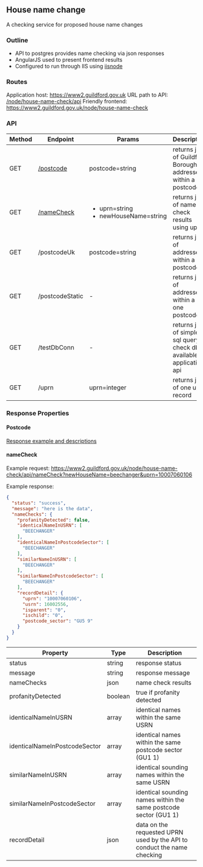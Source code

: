 ## House name change
A checking service for proposed house name changes

### Outline

- API to postgres provides name checking via json responses
- AngularJS used to present frontend results
- Configured to run through IIS using [iisnode](https://github.com/tjanczuk/iisnode)

### Routes
Application host: https://www2.guildford.gov.uk
URL path to API: [/node/house-name-check/api](https://www2.guildford.gov.uk/node/house-name-check/api)
Friendly frontend: https://www2.guildford.gov.uk/node/house-name-check

### API 
| Method | Endpoint | Params | Description | 
| ------ | ------ | ------ | ------ | 
| GET | [/postcode](#Postcode) | postcode=string | returns json of Guildford Borough addresses within a postcode | 
| GET | [/nameCheck](#nameCheck) | <ul><li>uprn=string</li><li>newHouseName=string</li></ul> | returns json of name check results using uprn |
| GET | /postcodeUk | postcode=string | returns json of addresses within a postcode |
| GET | /postcodeStatic | - | returns json of addresses within a one postcode |
| GET | /testDbConn | - | returns json of simple sql query to check db is available to application api|
| GET | /uprn | uprn=integer | returns json of one uprn record |

### Response Properties
#### Postcode

[Response example and descriptions](https://github.com/surreydigitalservices/locate-api#presentation)

#### nameCheck

Example request: https://www2.guildford.gov.uk/node/house-name-check/api/nameCheck?newHouseName=beechanger&uprn=10007060106

Example response: 
```json
{
  "status": "success",
  "message": "here is the data",
  "nameChecks": {
    "profanityDetected": false,
    "identicalNameInUSRN": [
      "BEECHANGER"
    ],
    "identicalNameInPostcodeSector": [
      "BEECHANGER"
    ],
    "similarNameInUSRN": [
      "BEECHANGER"
    ],
    "similarNameInPostcodeSector": [
      "BEECHANGER"
    ],
    "recordDetail": {
      "uprn": "10007060106",
      "usrn": 16002556,
      "isparent": "0",
      "ischild": "0",
      "postcode_sector": "GU5 9"
    }
  }
}
```

| Property | Type | Description | 
| ------ | ------ | ------ | 
| status | string | response status |
| message | string | response message |
| nameChecks | json | name check results |
| profanityDetected | boolean | true if profanity detected |
| identicalNameInUSRN | array | identical names within the same USRN |
| identicalNameInPostcodeSector | array | identical names within the same postcode sector (GU1 1) |
| similarNameInUSRN | array | identical sounding names within the same USRN |
| similarNameInPostcodeSector | array | identical sounding names within the same postcode sector (GU1 1) |
| recordDetail | json | data on the requested UPRN used by the API to conduct the name checking |
